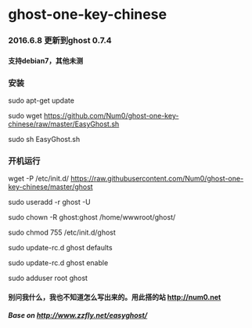 # ghost-one-key-chinese
### 2016.6.8 更新到ghost 0.7.4
#### 支持debian7，其他未测
### 安装
sudo apt-get update

sudo wget https://github.com/Num0/ghost-one-key-chinese/raw/master/EasyGhost.sh

sudo sh EasyGhost.sh
### 开机运行
wget -P /etc/init.d/ https://raw.githubusercontent.com/Num0/ghost-one-key-chinese/master/ghost

sudo useradd -r ghost -U

sudo chown -R ghost:ghost /home/wwwroot/ghost/

sudo chmod 755 /etc/init.d/ghost 

sudo update-rc.d ghost defaults

sudo update-rc.d ghost enable

sudo adduser root ghost
#### 别问我什么，我也不知道怎么写出来的。用此搭的站 http://num0.net
##### Base on http://www.zzfly.net/easyghost/
